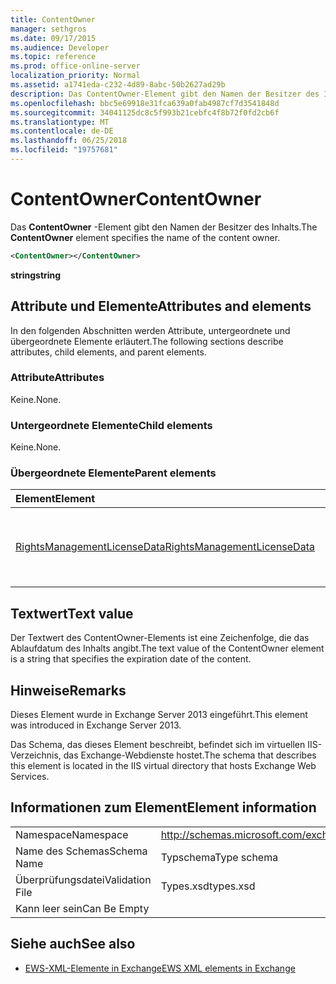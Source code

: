 ```yaml
---
title: ContentOwner
manager: sethgros
ms.date: 09/17/2015
ms.audience: Developer
ms.topic: reference
ms.prod: office-online-server
localization_priority: Normal
ms.assetid: a1741eda-c232-4d89-8abc-50b2627ad29b
description: Das ContentOwner-Element gibt den Namen der Besitzer des Inhalts.
ms.openlocfilehash: bbc5e69918e31fca639a0fab4987cf7d3541848d
ms.sourcegitcommit: 34041125dc8c5f993b21cebfc4f8b72f0fd2cb6f
ms.translationtype: MT
ms.contentlocale: de-DE
ms.lasthandoff: 06/25/2018
ms.locfileid: "19757681"
---
```

# <a name="contentowner"></a><span data-ttu-id="85b92-103">ContentOwner</span><span class="sxs-lookup"><span data-stu-id="85b92-103">ContentOwner</span></span>

<span data-ttu-id="85b92-104">Das **ContentOwner** -Element gibt den Namen der Besitzer des Inhalts.</span><span class="sxs-lookup"><span data-stu-id="85b92-104">The **ContentOwner** element specifies the name of the content owner.</span></span> 
  
```XML
<ContentOwner></ContentOwner>
```

 <span data-ttu-id="85b92-105">**string**</span><span class="sxs-lookup"><span data-stu-id="85b92-105">**string**</span></span>
## <a name="attributes-and-elements"></a><span data-ttu-id="85b92-106">Attribute und Elemente</span><span class="sxs-lookup"><span data-stu-id="85b92-106">Attributes and elements</span></span>

<span data-ttu-id="85b92-107">In den folgenden Abschnitten werden Attribute, untergeordnete und übergeordnete Elemente erläutert.</span><span class="sxs-lookup"><span data-stu-id="85b92-107">The following sections describe attributes, child elements, and parent elements.</span></span>
  
### <a name="attributes"></a><span data-ttu-id="85b92-108">Attribute</span><span class="sxs-lookup"><span data-stu-id="85b92-108">Attributes</span></span>

<span data-ttu-id="85b92-109">Keine.</span><span class="sxs-lookup"><span data-stu-id="85b92-109">None.</span></span>
  
### <a name="child-elements"></a><span data-ttu-id="85b92-110">Untergeordnete Elemente</span><span class="sxs-lookup"><span data-stu-id="85b92-110">Child elements</span></span>

<span data-ttu-id="85b92-111">Keine.</span><span class="sxs-lookup"><span data-stu-id="85b92-111">None.</span></span>
  
### <a name="parent-elements"></a><span data-ttu-id="85b92-112">Übergeordnete Elemente</span><span class="sxs-lookup"><span data-stu-id="85b92-112">Parent elements</span></span>

|<span data-ttu-id="85b92-113">**Element**</span><span class="sxs-lookup"><span data-stu-id="85b92-113">**Element**</span></span>|<span data-ttu-id="85b92-114">**Beschreibung**</span><span class="sxs-lookup"><span data-stu-id="85b92-114">**Description**</span></span>|
|:-----|:-----|
|[<span data-ttu-id="85b92-115">RightsManagementLicenseData</span><span class="sxs-lookup"><span data-stu-id="85b92-115">RightsManagementLicenseData</span></span>](rightsmanagementlicensedata.md) <br/> |<span data-ttu-id="85b92-116">Gibt Informationen zu den Rights Management-Lizenz.</span><span class="sxs-lookup"><span data-stu-id="85b92-116">Specifies information about the rights management license.</span></span>  <br/> |
   
## <a name="text-value"></a><span data-ttu-id="85b92-117">Textwert</span><span class="sxs-lookup"><span data-stu-id="85b92-117">Text value</span></span>

<span data-ttu-id="85b92-118">Der Textwert des ContentOwner-Elements ist eine Zeichenfolge, die das Ablaufdatum des Inhalts angibt.</span><span class="sxs-lookup"><span data-stu-id="85b92-118">The text value of the ContentOwner element is a string that specifies the expiration date of the content.</span></span>
  
## <a name="remarks"></a><span data-ttu-id="85b92-119">Hinweise</span><span class="sxs-lookup"><span data-stu-id="85b92-119">Remarks</span></span>

<span data-ttu-id="85b92-120">Dieses Element wurde in Exchange Server 2013 eingeführt.</span><span class="sxs-lookup"><span data-stu-id="85b92-120">This element was introduced in Exchange Server 2013.</span></span>
  
<span data-ttu-id="85b92-121">Das Schema, das dieses Element beschreibt, befindet sich im virtuellen IIS-Verzeichnis, das Exchange-Webdienste hostet.</span><span class="sxs-lookup"><span data-stu-id="85b92-121">The schema that describes this element is located in the IIS virtual directory that hosts Exchange Web Services.</span></span>
  
## <a name="element-information"></a><span data-ttu-id="85b92-122">Informationen zum Element</span><span class="sxs-lookup"><span data-stu-id="85b92-122">Element information</span></span>

|||
|:-----|:-----|
|<span data-ttu-id="85b92-123">Namespace</span><span class="sxs-lookup"><span data-stu-id="85b92-123">Namespace</span></span>  <br/> |http://schemas.microsoft.com/exchange/services/2006/types  <br/> |
|<span data-ttu-id="85b92-124">Name des Schemas</span><span class="sxs-lookup"><span data-stu-id="85b92-124">Schema Name</span></span>  <br/> |<span data-ttu-id="85b92-125">Typschema</span><span class="sxs-lookup"><span data-stu-id="85b92-125">Type schema</span></span>  <br/> |
|<span data-ttu-id="85b92-126">Überprüfungsdatei</span><span class="sxs-lookup"><span data-stu-id="85b92-126">Validation File</span></span>  <br/> |<span data-ttu-id="85b92-127">Types.xsd</span><span class="sxs-lookup"><span data-stu-id="85b92-127">types.xsd</span></span>  <br/> |
|<span data-ttu-id="85b92-128">Kann leer sein</span><span class="sxs-lookup"><span data-stu-id="85b92-128">Can Be Empty</span></span>  <br/> ||
   
## <a name="see-also"></a><span data-ttu-id="85b92-129">Siehe auch</span><span class="sxs-lookup"><span data-stu-id="85b92-129">See also</span></span>



- [<span data-ttu-id="85b92-130">EWS-XML-Elemente in Exchange</span><span class="sxs-lookup"><span data-stu-id="85b92-130">EWS XML elements in Exchange</span></span>](ews-xml-elements-in-exchange.md)

